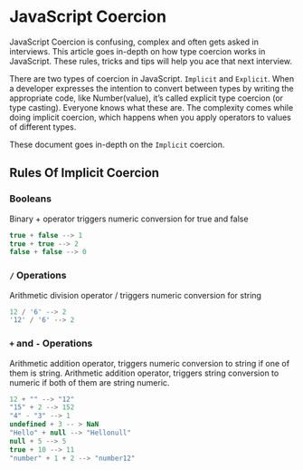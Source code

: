 # JavaScript Coercion

JavaScript Coercion is confusing, complex and often gets asked in interviews. This article goes in-depth on how type coercion works in JavaScript. These rules, tricks and tips will help you ace that next interview.

There are two types of coercion in JavaScript. `Implicit` and `Explicit`. When a developer expresses the intention to convert between types by writing the appropriate code, like Number(value), it’s called explicit type coercion (or type casting). Everyone knows what these are. The complexity comes while doing implicit coercion, which happens when you apply operators to values of different types.

These document goes in-depth on the `Implicit` coercion.

## Rules Of Implicit Coercion

### Booleans
Binary + operator triggers numeric conversion for true and false
```javascript
true + false --> 1
true + true --> 2
false + false --> 0
```

### `/` Operations
Arithmetic division operator / triggers numeric conversion for string
```javascript
12 / '6' --> 2
'12' / '6' --> 2 
```

### `+` and `-` Operations
Arithmetic addition operator, triggers numeric conversion to string if one of them is string.
Arithmetic addition operator, triggers string conversion to numeric if both of them are string numeric.
```javascript
12 + "" --> "12"
"15" + 2 --> 152
"4" - "3" --> 1
undefined + 3 -- > NaN
"Hello" + null --> "Hellonull"
null + 5 --> 5
true + 10 --> 11
"number" + 1 + 2 --> "number12"
```




